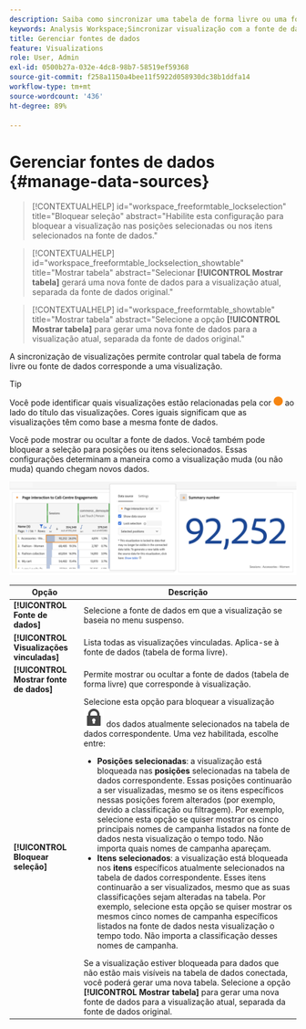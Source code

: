 ```yaml
---
description: Saiba como sincronizar uma tabela de forma livre ou uma fonte de dados para a visualização correspondente.
keywords: Analysis Workspace;Sincronizar visualização com a fonte de dados
title: Gerenciar fontes de dados
feature: Visualizations
role: User, Admin
exl-id: 0500b27a-032e-4dc8-98b7-58519ef59368
source-git-commit: f258a1150a4bee11f5922d058930dc38b1ddfa14
workflow-type: tm+mt
source-wordcount: '436'
ht-degree: 89%

---
```


# Gerenciar fontes de dados {#manage-data-sources}

>[!CONTEXTUALHELP]
>id="workspace_freeformtable_lockselection"
>title="Bloquear seleção"
>abstract="Habilite esta configuração para bloquear a visualização nas posições selecionadas ou nos itens selecionados na fonte de dados."

>[!CONTEXTUALHELP]
>id="workspace_freeformtable_lockselection_showtable"
>title="Mostrar tabela"
>abstract="Selecionar **[!UICONTROL Mostrar tabela]** gerará uma nova fonte de dados para a visualização atual, separada da fonte de dados original."

>[!CONTEXTUALHELP]
>id="workspace_freeformtable_showtable"
>title="Mostrar tabela"
>abstract="Selecione a opção **[!UICONTROL Mostrar tabela]** para gerar uma nova fonte de dados para a visualização atual, separada da fonte de dados original."


A sincronização de visualizações permite controlar qual tabela de forma livre ou fonte de dados corresponde a uma visualização.


>[!TIP]
>
>Você pode identificar quais visualizações estão relacionadas pela cor ![StatusOrange](/help/assets/icons/StatusOrange.svg) ao lado do título das visualizações. Cores iguais significam que as visualizações têm como base a mesma fonte de dados.
>

Você pode mostrar ou ocultar a fonte de dados. Você também pode bloquear a seleção para posições ou itens selecionados. Essas configurações determinam a maneira como a visualização muda (ou não muda) quando chegam novos dados.

![A caixa de diálogo de opções Fonte de dados mostrando as opções descritas na próxima seção.](assets/lock-selection.png)

<!--
**Tip:** You can tell which visualizations are related by the color of the dot next to the title. Matching colors mean that visualizations are based on the same data source.

Managing a data source lets you show the data source or lock the selection. These settings determine how the visualization changes (or doesn't change) when new data comes in.

1. [Create a project](/help/analyze/analysis-workspace/home.md) with a data table and a [visualization](/help/analyze/analysis-workspace/visualizations/freeform-analysis-visualizations.md).
1. In the data table, select the cells (data source) you want to associate with the visualization.
1. In the visualization, click the dot next to the title to bring up the **[!UICONTROL Data Source]** dialog. Select **[!UICONTROL Show Data Source]** or **[!UICONTROL Lock Selection]**.

   ![](assets/manage-data-source.png)

   Synchronizing a visualization to a table cell creates a new (hidden) table and color-codes the synchronized visualization with that table.

>[!BEGINSHADEBOX]

See ![VideoCheckedOut](/help/assets/icons/VideoCheckedOut.svg) [Data source settings](https://video.tv.adobe.com/v/23729?quality=12&learn=on){target="_blank"} for a demo video.

>[!ENDSHADEBOX]

-->

| Opção | Descrição |
|--- |--- |
| **[!UICONTROL Fonte de dados]** | Selecione a fonte de dados em que a visualização se baseia no menu suspenso. |
| **[!UICONTROL Visualizações vinculadas]** | Lista todas as visualizações vinculadas. Aplica-se à fonte de dados (tabela de forma livre). |
| **[!UICONTROL Mostrar fonte de dados]** | Permite mostrar ou ocultar a fonte de dados (tabela de forma livre) que corresponde à visualização. |
| **[!UICONTROL Bloquear seleção]** | Selecione esta opção para bloquear a visualização ![LockClosed](/help/assets/icons/LockClosed.svg) dos dados atualmente selecionados na tabela de dados correspondente. Uma vez habilitada, escolhe entre:  <ul><li>**Posições selecionadas**: a visualização está bloqueada nas **posições** selecionadas na tabela de dados correspondente. Essas posições continuarão a ser visualizadas, mesmo se os itens específicos nessas posições forem alterados (por exemplo, devido a classificação ou filtragem). Por exemplo, selecione esta opção se quiser mostrar os cinco principais nomes de campanha listados na fonte de dados nesta visualização o tempo todo. Não importa quais nomes de campanha apareçam.</li> <li>**Itens selecionados**: a visualização está bloqueada nos **itens** específicos atualmente selecionados na tabela de dados correspondente. Esses itens continuarão a ser visualizados, mesmo que as suas classificações sejam alteradas na tabela. Por exemplo, selecione esta opção se quiser mostrar os mesmos cinco nomes de campanha específicos listados na fonte de dados nesta visualização o tempo todo. Não importa a classificação desses nomes de campanha.</li></ul>Se a visualização estiver bloqueada para dados que não estão mais visíveis na tabela de dados conectada, você poderá gerar uma nova tabela. Selecione a opção **[!UICONTROL Mostrar tabela]** para gerar uma nova fonte de dados para a visualização atual, separada da fonte de dados original. |
